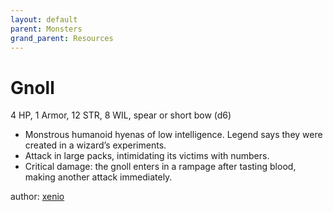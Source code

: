 ```yaml
---
layout: default
parent: Monsters
grand_parent: Resources
---
```

# Gnoll
4 HP, 1 Armor, 12 STR, 8 WIL, spear or short bow (d6)  
- Monstrous humanoid hyenas of low intelligence.   Legend says they were created in a wizard’s experiments.  
- Attack in large packs, intimidating its victims with numbers.  
- Critical damage: the gnoll enters in a rampage after tasting blood, making another attack immediately.  

author: [xenio](https://xenioinabottle.blogspot.com)
